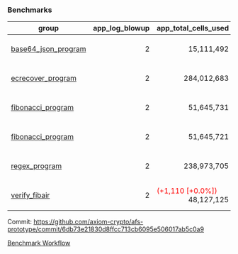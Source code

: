 ### Benchmarks
| group | app_log_blowup | app_total_cells_used | app_total_cycles | app_total_proof_time_ms | leaf_log_blowup | leaf_total_cells_used | leaf_total_cycles | leaf_total_proof_time_ms | instance | alloc |
|---|---|---|---|---|---|---|---|---|---|---|
| [ base64_json_program ](https://github.com/axiom-crypto/afs-prototype/blob/gh-pages/benchmarks/individual/base64_json-2-2-64cpu-linux-arm64-mimalloc.md) | <div style='text-align: right'> 2 </div>  | <div style='text-align: right'> 15,111,492 </div>  | <div style='text-align: right'> 217,347 </div>  | <span style='color: green'>(-9.0 [-0.3%])</span><div style='text-align: right'> 2,665.0 </div>  | <div style='text-align: right'> 2 </div>  | <div style='text-align: right'> 880,216,285 </div>  | <div style='text-align: right'> 6,778,657 </div>  | <span style='color: red'>(+154.0 [+0.3%])</span><div style='text-align: right'> 50,144.0 </div>  | 64cpu-linux-arm64 | mimalloc |
| [ ecrecover_program ](https://github.com/axiom-crypto/afs-prototype/blob/gh-pages/benchmarks/individual/ecrecover-2-2-64cpu-linux-arm64-mimalloc.md) | <div style='text-align: right'> 2 </div>  | <div style='text-align: right'> 284,012,683 </div>  | <div style='text-align: right'> 5,163,177 </div>  | <span style='color: green'>(-87.0 [-0.3%])</span><div style='text-align: right'> 26,499.0 </div>  | <div style='text-align: right'> - </div>  | <div style='text-align: right'> - </div>  | <div style='text-align: right'> - </div>  | <div style='text-align: right'> - </div>  | 64cpu-linux-arm64 | mimalloc |
| [ fibonacci_program ](https://github.com/axiom-crypto/afs-prototype/blob/gh-pages/benchmarks/individual/fibonacci-2-2-64cpu-linux-arm64-mimalloc.md) | <div style='text-align: right'> 2 </div>  | <div style='text-align: right'> 51,645,731 </div>  | <div style='text-align: right'> 1,500,219 </div>  | <span style='color: red'>(+5.0 [+0.1%])</span><div style='text-align: right'> 6,651.0 </div>  | <div style='text-align: right'> 2 </div>  | <span style='color: green'>(-36,100 [-0.0%])</span><div style='text-align: right'> 461,043,247 </div>  | <span style='color: green'>(-3,344 [-0.1%])</span><div style='text-align: right'> 3,505,146 </div>  | <span style='color: green'>(-133.0 [-0.4%])</span><div style='text-align: right'> 35,982.0 </div>  | 64cpu-linux-arm64 | mimalloc |
| [ fibonacci_program ](https://github.com/axiom-crypto/afs-prototype/blob/gh-pages/benchmarks/individual/fibonacci-2-2-64cpu-linux-x64-jemalloc.md) | <div style='text-align: right'> 2 </div>  | <div style='text-align: right'> 51,645,721 </div>  | <div style='text-align: right'> 1,500,219 </div>  | <span style='color: red'>(+162.0 [+2.3%])</span><div style='text-align: right'> 7,164.0 </div>  | <div style='text-align: right'> 2 </div>  | <div style='text-align: right'> 461,059,797 </div>  | <div style='text-align: right'> 3,506,780 </div>  | <span style='color: red'>(+1,092.0 [+3.1%])</span><div style='text-align: right'> 36,479.0 </div>  | 64cpu-linux-x64 | jemalloc |
| [ regex_program ](https://github.com/axiom-crypto/afs-prototype/blob/gh-pages/benchmarks/individual/regex-2-2-64cpu-linux-arm64-mimalloc.md) | <div style='text-align: right'> 2 </div>  | <div style='text-align: right'> 238,973,705 </div>  | <div style='text-align: right'> 4,190,904 </div>  | <span style='color: green'>(-240.0 [-0.9%])</span><div style='text-align: right'> 26,979.0 </div>  | <div style='text-align: right'> 2 </div>  | <span style='color: green'>(-28,800 [-0.0%])</span><div style='text-align: right'> 940,435,559 </div>  | <span style='color: green'>(-2,698 [-0.0%])</span><div style='text-align: right'> 7,308,293 </div>  | <span style='color: red'>(+479.0 [+0.7%])</span><div style='text-align: right'> 70,187.0 </div>  | 64cpu-linux-arm64 | mimalloc |
| [ verify_fibair ](https://github.com/axiom-crypto/afs-prototype/blob/gh-pages/benchmarks/individual/verify_fibair-2-2-64cpu-linux-arm64-mimalloc.md) | <div style='text-align: right'> 2 </div>  | <span style='color: red'>(+1,110 [+0.0%])</span><div style='text-align: right'> 48,127,125 </div>  | <span style='color: red'>(+55 [+0.0%])</span><div style='text-align: right'> 198,605 </div>  | <span style='color: red'>(+10.0 [+0.2%])</span><div style='text-align: right'> 5,726.0 </div>  | <div style='text-align: right'> - </div>  | <div style='text-align: right'> - </div>  | <div style='text-align: right'> - </div>  | <div style='text-align: right'> - </div>  | 64cpu-linux-arm64 | mimalloc |


Commit: https://github.com/axiom-crypto/afs-prototype/commit/6db73e21830d8ffcc713cb6095e506017ab5c0a9

[Benchmark Workflow](https://github.com/axiom-crypto/afs-prototype/actions/runs/12185098672)
